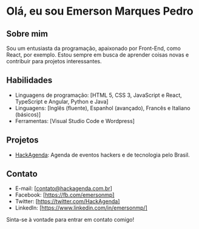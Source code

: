 # Olá, eu sou Emerson Marques Pedro

## Sobre mim
Sou um entusiasta da programação, apaixonado por Front-End, como React, por exemplo. Estou sempre em busca de aprender coisas novas e contribuir para projetos interessantes.

## Habilidades
- Linguagens de programação: [HTML 5, CSS 3, JavaScript e React, TypeScript e Angular, Python e Java]
- Linguagens: [Inglês (fluente), Espanhol (avançado), Francês e Italiano (básicos)]
- Ferramentas: [Visual Studio Code e Wordpress]

## Projetos
- [HackAgenda](https://hackagenda.com.br): Agenda de eventos hackers e de tecnologia pelo Brasil.

## Contato
- E-mail: [contato@hackagenda.com.br]
- Facebook: [https://fb.com/emersonmp]
- Twitter: [https://twitter.com/HackAgenda]
- LinkedIn: [https://www.linkedin.com/in/emersonmp/]

Sinta-se à vontade para entrar em contato comigo!

